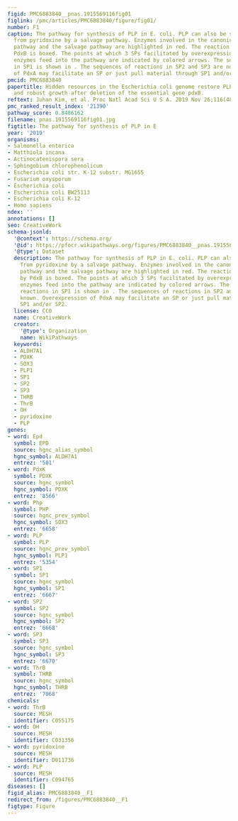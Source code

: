 ```yaml
---
figid: PMC6883840__pnas.1915569116fig01
figlink: /pmc/articles/PMC6883840/figure/fig01/
number: F1
caption: The pathway for synthesis of PLP in E. coli. PLP can also be synthesized
  from pyridoxine by a salvage pathway. Enzymes involved in the canonical synthesis
  pathway and the salvage pathway are highlighted in red. The reaction catalyzed by
  PdxB is boxed. The points at which 3 SPs facilitated by overexpression of individual
  enzymes feed into the pathway are indicated by colored arrows. The sequence of reactions
  in SP1 is shown in . The sequences of reactions in SP2 and SP3 are not known. Overexpression
  of PdxA may facilitate an SP or just pull material through SP1 and/or SP2.
pmcid: PMC6883840
papertitle: Hidden resources in the Escherichia coli genome restore PLP synthesis
  and robust growth after deletion of the essential gene pdxB.
reftext: Juhan Kim, et al. Proc Natl Acad Sci U S A. 2019 Nov 26;116(48):24164-24173.
pmc_ranked_result_index: '21390'
pathway_score: 0.8486162
filename: pnas.1915569116fig01.jpg
figtitle: The pathway for synthesis of PLP in E
year: '2019'
organisms:
- Salmonella enterica
- Matthiola incana
- Actinocatenispora sera
- Sphingobium chlorophenolicum
- Escherichia coli str. K-12 substr. MG1655
- Fusarium oxysporum
- Escherichia coli
- Escherichia coli BW25113
- Escherichia coli K-12
- Homo sapiens
ndex: ''
annotations: []
seo: CreativeWork
schema-jsonld:
  '@context': https://schema.org/
  '@id': https://pfocr.wikipathways.org/figures/PMC6883840__pnas.1915569116fig01.html
  '@type': Dataset
  description: The pathway for synthesis of PLP in E. coli. PLP can also be synthesized
    from pyridoxine by a salvage pathway. Enzymes involved in the canonical synthesis
    pathway and the salvage pathway are highlighted in red. The reaction catalyzed
    by PdxB is boxed. The points at which 3 SPs facilitated by overexpression of individual
    enzymes feed into the pathway are indicated by colored arrows. The sequence of
    reactions in SP1 is shown in . The sequences of reactions in SP2 and SP3 are not
    known. Overexpression of PdxA may facilitate an SP or just pull material through
    SP1 and/or SP2.
  license: CC0
  name: CreativeWork
  creator:
    '@type': Organization
    name: WikiPathways
  keywords:
  - ALDH7A1
  - PDXK
  - SOX3
  - PLP1
  - SP1
  - SP2
  - SP3
  - THRB
  - ThrB
  - OH
  - pyridoxine
  - PLP
genes:
- word: Epd
  symbol: EPD
  source: hgnc_alias_symbol
  hgnc_symbol: ALDH7A1
  entrez: '501'
- word: PdxK
  symbol: PDXK
  source: hgnc_symbol
  hgnc_symbol: PDXK
  entrez: '8566'
- word: Php
  symbol: PHP
  source: hgnc_prev_symbol
  hgnc_symbol: SOX3
  entrez: '6658'
- word: PLP
  symbol: PLP
  source: hgnc_prev_symbol
  hgnc_symbol: PLP1
  entrez: '5354'
- word: SP1
  symbol: SP1
  source: hgnc_symbol
  hgnc_symbol: SP1
  entrez: '6667'
- word: SP2
  symbol: SP2
  source: hgnc_symbol
  hgnc_symbol: SP2
  entrez: '6668'
- word: SP3
  symbol: SP3
  source: hgnc_symbol
  hgnc_symbol: SP3
  entrez: '6670'
- word: ThrB
  symbol: THRB
  source: hgnc_symbol
  hgnc_symbol: THRB
  entrez: '7068'
chemicals:
- word: ThrB
  source: MESH
  identifier: C055175
- word: OH
  source: MESH
  identifier: C031356
- word: pyridoxine
  source: MESH
  identifier: D011736
- word: PLP
  source: MESH
  identifier: C094765
diseases: []
figid_alias: PMC6883840__F1
redirect_from: /figures/PMC6883840__F1
figtype: Figure
---
```

